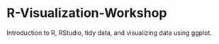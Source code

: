 # R-Visualization-Workshop
Introduction to R, RStudio, tidy data, and visualizing data using ggplot.
